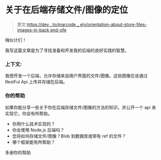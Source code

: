 # 关于在后端存储文件/图像的定位

> 原文:[https://dev . to/marcode _ ely/orientation-about-store-files-images-in-back end-ofe](https://dev.to/marcode_ely/orientation-about-store-files-images-in-backend-ofe)

嗨伙计们！

我写这篇文章是为了寻找准备和开发我的后端的良好实践的智慧。

### [](#context)上下文:

我想开发一个后端，允许存储来自用户界面的文件/图像。这些图像应该通过 RestFul Api 上传并存储在后端。

### [](#your-help)你的帮助

如果你能分享一些关于你在后端存储文件/图像的方法的知识，并公开一个 api 来实现它，你会有所帮助。

*   你用什么技术实现的？
*   你会使用 Node.js 后端吗？
*   您将如何存储文件/图像？Blob 到数据库或带有 ref 的文件？
*   哪个框架能有所帮助？

多谢你的帮助